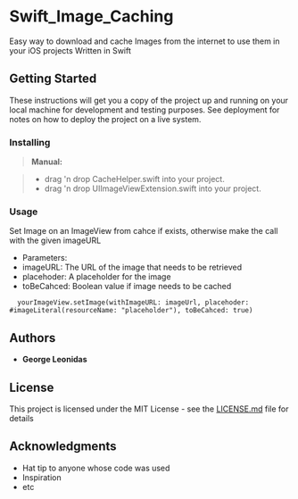# Swift_Image_Caching

Easy way to download and cache Images from the internet to use them in your iOS projects
Written in Swift

## Getting Started

These instructions will get you a copy of the project up and running on your local machine for development and testing purposes. See deployment for notes on how to deploy the project on a live system.

### Installing

> **Manual:**

> - drag 'n drop CacheHelper.swift into your project.
> - drag 'n drop UIImageViewExtension.swift into your project.

### Usage

Set Image on an ImageView from cahce if exists, otherwise make the call with the given imageURL

- Parameters:
- imageURL: The URL of the image that needs to be retrieved
- placehoder: A placeholder for the image
- toBeCahced: Boolean value if image needs to be cached

````
  yourImageView.setImage(withImageURL: imageUrl, placehoder: #imageLiteral(resourceName: "placeholder"), toBeCahced: true)

````

## Authors

* **George Leonidas** 

## License

This project is licensed under the MIT License - see the [LICENSE.md](LICENSE.md) file for details

## Acknowledgments

* Hat tip to anyone whose code was used
* Inspiration
* etc
